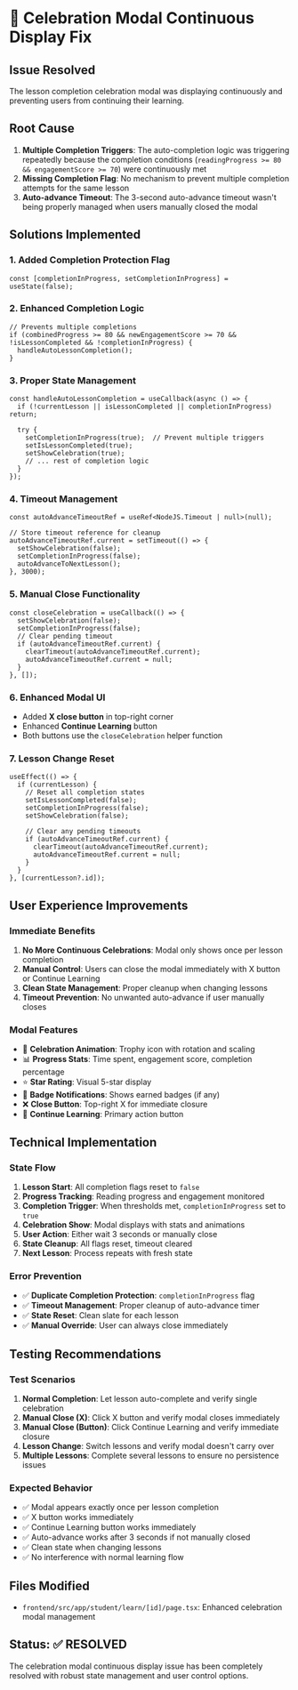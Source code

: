 # 🎉 Celebration Modal Continuous Display Fix

## Issue Resolved
The lesson completion celebration modal was displaying continuously and preventing users from continuing their learning.

## Root Cause
1. **Multiple Completion Triggers**: The auto-completion logic was triggering repeatedly because the completion conditions (`readingProgress >= 80 && engagementScore >= 70`) were continuously met
2. **Missing Completion Flag**: No mechanism to prevent multiple completion attempts for the same lesson
3. **Auto-advance Timeout**: The 3-second auto-advance timeout wasn't being properly managed when users manually closed the modal

## Solutions Implemented

### 1. Added Completion Protection Flag
```tsx
const [completionInProgress, setCompletionInProgress] = useState(false);
```

### 2. Enhanced Completion Logic
```tsx
// Prevents multiple completions
if (combinedProgress >= 80 && newEngagementScore >= 70 && !isLessonCompleted && !completionInProgress) {
  handleAutoLessonCompletion();
}
```

### 3. Proper State Management
```tsx
const handleAutoLessonCompletion = useCallback(async () => {
  if (!currentLesson || isLessonCompleted || completionInProgress) return;
  
  try {
    setCompletionInProgress(true);  // Prevent multiple triggers
    setIsLessonCompleted(true);
    setShowCelebration(true);
    // ... rest of completion logic
  }
});
```

### 4. Timeout Management
```tsx
const autoAdvanceTimeoutRef = useRef<NodeJS.Timeout | null>(null);

// Store timeout reference for cleanup
autoAdvanceTimeoutRef.current = setTimeout(() => {
  setShowCelebration(false);
  setCompletionInProgress(false);
  autoAdvanceToNextLesson();
}, 3000);
```

### 5. Manual Close Functionality
```tsx
const closeCelebration = useCallback(() => {
  setShowCelebration(false);
  setCompletionInProgress(false);
  // Clear pending timeout
  if (autoAdvanceTimeoutRef.current) {
    clearTimeout(autoAdvanceTimeoutRef.current);
    autoAdvanceTimeoutRef.current = null;
  }
}, []);
```

### 6. Enhanced Modal UI
- Added **X close button** in top-right corner
- Enhanced **Continue Learning** button
- Both buttons use the `closeCelebration` helper function

### 7. Lesson Change Reset
```tsx
useEffect(() => {
  if (currentLesson) {
    // Reset all completion states
    setIsLessonCompleted(false);
    setCompletionInProgress(false);
    setShowCelebration(false);
    
    // Clear any pending timeouts
    if (autoAdvanceTimeoutRef.current) {
      clearTimeout(autoAdvanceTimeoutRef.current);
      autoAdvanceTimeoutRef.current = null;
    }
  }
}, [currentLesson?.id]);
```

## User Experience Improvements

### Immediate Benefits
1. **No More Continuous Celebrations**: Modal only shows once per lesson completion
2. **Manual Control**: Users can close the modal immediately with X button or Continue Learning
3. **Clean State Management**: Proper cleanup when changing lessons
4. **Timeout Prevention**: No unwanted auto-advance if user manually closes

### Modal Features
- 🎉 **Celebration Animation**: Trophy icon with rotation and scaling
- 📊 **Progress Stats**: Time spent, engagement score, completion percentage
- ⭐ **Star Rating**: Visual 5-star display
- 🏅 **Badge Notifications**: Shows earned badges (if any)
- ❌ **Close Button**: Top-right X for immediate closure
- 🔄 **Continue Learning**: Primary action button

## Technical Implementation

### State Flow
1. **Lesson Start**: All completion flags reset to `false`
2. **Progress Tracking**: Reading progress and engagement monitored
3. **Completion Trigger**: When thresholds met, `completionInProgress` set to `true`
4. **Celebration Show**: Modal displays with stats and animations
5. **User Action**: Either wait 3 seconds or manually close
6. **State Cleanup**: All flags reset, timeout cleared
7. **Next Lesson**: Process repeats with fresh state

### Error Prevention
- ✅ **Duplicate Completion Protection**: `completionInProgress` flag
- ✅ **Timeout Management**: Proper cleanup of auto-advance timer
- ✅ **State Reset**: Clean slate for each lesson
- ✅ **Manual Override**: User can always close immediately

## Testing Recommendations

### Test Scenarios
1. **Normal Completion**: Let lesson auto-complete and verify single celebration
2. **Manual Close (X)**: Click X button and verify modal closes immediately
3. **Manual Close (Button)**: Click Continue Learning and verify immediate closure
4. **Lesson Change**: Switch lessons and verify modal doesn't carry over
5. **Multiple Lessons**: Complete several lessons to ensure no persistence issues

### Expected Behavior
- ✅ Modal appears exactly once per lesson completion
- ✅ X button works immediately
- ✅ Continue Learning button works immediately
- ✅ Auto-advance works after 3 seconds if not manually closed
- ✅ Clean state when changing lessons
- ✅ No interference with normal learning flow

## Files Modified
- `frontend/src/app/student/learn/[id]/page.tsx`: Enhanced celebration modal management

## Status: ✅ RESOLVED
The celebration modal continuous display issue has been completely resolved with robust state management and user control options.